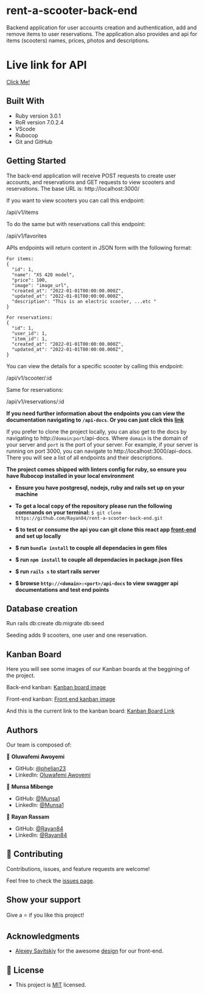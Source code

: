 # rent-a-scooter-back-end

Backend application for user accounts creation and authentication, add and remove items to user reservations. The application also provides and api for items (scooters) names, prices, photos and descriptions.

# Live link for API

 [Click Me!](https:)
## Built With

- Ruby version 3.0.1
- RoR version 7.0.2.4
- VScode
- Rubocop
- Git and GitHub
## Getting Started

The back-end application will receive POST requests to create user accounts, and reservations and GET requests to view scooters and reservations.
The base URL is: http://localhost:3000/

If you want to view scooters you can call this endpoint:

/api/v1/items

To do the same but with reservations call this endpoint:

/api/v1/favorites

APIs endpoints will return content in JSON form with the following format:

```
For items:
{
  "id": 1,
  "name": "XS 420 model",
  "price": 100,
  "image": "image_url",
  "created_at": "2022-01-01T00:00:00.000Z",
  "updated_at": "2022-01-01T00:00:00.000Z",
  "description": "This is an electric scooter, ...etc "
}

For reservations:
{
  "id": 1,
  "user_id": 1,
  "item_id": 1,
  "created_at": "2022-01-01T00:00:00.000Z",
  "updated_at": "2022-01-01T00:00:00.000Z",
}
```

You can view the details for a specific scooter by calling this endpoint:

/api/v1/scooter/:id

Same for reservations:

/api/v1/reservations/:id

**If you need further information about the endpoints you can view the documentation navigating to `/api-docs`.
Or you can just click this [link](https://a-docs)**

If you prefer to clone the project locally, you can also get to the docs by navigating to http://`domain`:`port`/api-docs. Where `domain` is the domain of your server and `port` is the port of your server.
For example, if your server is running on port 3000, you can navigate to http://localhost:3000/api-docs.
There you will see a list of all endpoints and their descriptions.

**The project comes shipped with linters config for ruby, so ensure you have Rubocop installed in your local environment**

- **Ensure you have postgresql, nodejs, ruby and rails set up on your machine**

- **To get a local copy of the repository please run the following commands on your terminal:**
`$ git clone https://github.com/Rayan84/rent-a-scooter-back-end.git`

- **$ to test or consume the api you can git clone this react app [front-end](https://github.com/phelian23/rent-item-frontend.git) and set up locally**

- **$ run `bundle install` to couple all dependacies in gem files**

- **$ run `npm install` to couple all dependacies in package.json files**

- **$ run `rails s` to start rails server**

- **$ browse `http://<domain>:<port>/api-docs` to view swagger api documentations and test end points**
## Database creation

Run rails db:create db:migrate db:seed

Seeding adds 9 scooters, one user and one reservation.


## Kanban Board

Here you will see some images of our Kanban boards at the beggining of the project.

Back-end kanban:
[Kanban board image](./readme-images/165843179-9ce03afc-e18c-438b-a3c8-1d66e84a383f.jpg)

Front-end kanban:
[Front end kanban image](./readme-images/.png)

And this is the current link to the kanban board:
[Kanban Board Link](https://github.com/Rayan84/rent-a-scooter-back-end/projects/1)

## Authors

Our team is composed of:

👤 **Oluwafemi Awoyemi**
- GitHub: [@phelian23](https://github.com/phelian23)
- LinkedIn: [Oluwafemi Awoyemi](https://www.linkedin.com/in/oluwafemi-awoyemi/)

👤 **Munsa Mibenge**
- GitHub: [@Munsa1](https://github.com/Munsa1)
- LinkedIn: [@Munsa1](https://www.linkedin.com/in//)

👤 **Rayan Rassam**
- GitHub: [@Rayan84](https://github.com/Rayan84)
- LinkedIn: [@Rayan84](https://www.linkedin.com/in/rayan-rassam/)

## 🤝 Contributing

Contributions, issues, and feature requests are welcome!

Feel free to check the [issues page](../../issues/).

## Show your support

Give a ⭐️ if you like this project!

## Acknowledgments

- [Alexey Savitskiy](https://www.behance.net/alexey_savitskiy) for the awesome [design](https://www.behance.net/gallery/37706679/Circle-(Landing-page-Dashboard-Mobile-App)) for our front-end.
## 📝 License

- This project is [MIT](./LICENSE) licensed.
